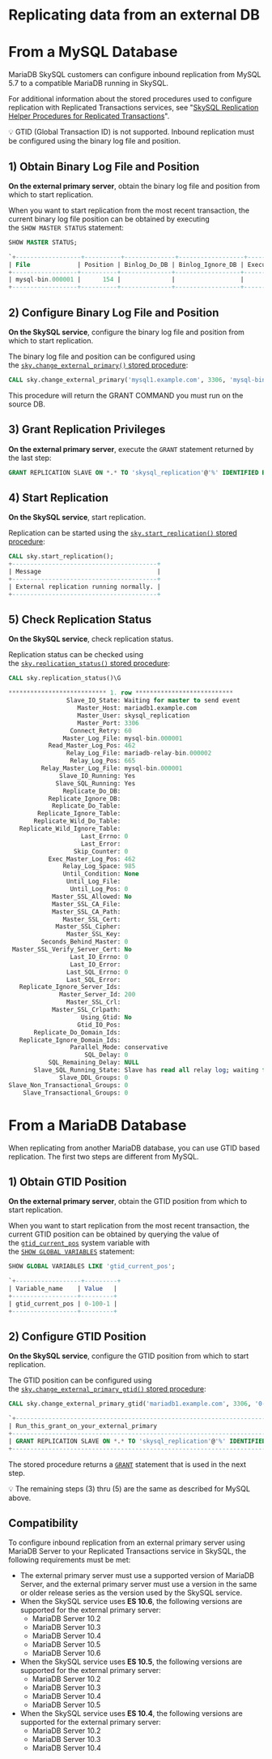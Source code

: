 # Replicating data from an external DB


# From a MySQL Database

MariaDB SkySQL customers can configure inbound replication from MySQL 5.7 to a compatible MariaDB running in SkySQL.

For additional information about the stored procedures used to configure replication with Replicated Transactions services, see "[SkySQL Replication Helper Procedures for Replicated Transactions](https://mariadb.com/docs/skysql-previous-release/ref/replication-procedures/replicated-transactions/)".

<aside>
💡 GTID (Global Transaction ID) is not supported. Inbound replication must be configured using the binary log file and position.
</aside>

## 1) Obtain Binary Log File and Position

**On the external primary server**, obtain the binary log file and position from which to start replication.

When you want to start replication from the most recent transaction, the current binary log file position can be obtained by executing the `SHOW MASTER STATUS` statement:

```sql
SHOW MASTER STATUS;

`+------------------+----------+--------------+------------------+-------------------+
| File             | Position | Binlog_Do_DB | Binlog_Ignore_DB | Executed_Gtid_Set |
+------------------+----------+--------------+------------------+-------------------+
| mysql-bin.000001 |      154 |              |                  |                   |
+------------------+----------+--------------+------------------+-------------------+
```

## 2) Configure Binary Log File and Position

**On the SkySQL service**, configure the binary log file and position from which to start replication.

The binary log file and position can be configured using the [`sky.change_external_primary()` stored procedure](https://mariadb.com/docs/skysql-previous-release/ref/replication-procedures/replicated-transactions/#change_external_primary):

```sql
CALL sky.change_external_primary('mysql1.example.com', 3306, 'mysql-bin.000001', 154, false);

```

This procedure will return the GRANT COMMAND you must run on the source DB.          

## 3) Grant Replication Privileges

**On the external primary server**, execute the `GRANT` statement returned by the last step:

```sql
GRANT REPLICATION SLAVE ON *.* TO 'skysql_replication'@'%' IDENTIFIED BY '<password_hash>';
```

## 4) Start Replication

**On the SkySQL service**, start replication.

Replication can be started using the [`sky.start_replication()` stored procedure](https://mariadb.com/docs/skysql-previous-release/ref/replication-procedures/replicated-transactions/#start_replication):

```sql
CALL sky.start_replication();
+----------------------------------------+
| Message                                |
+----------------------------------------+
| External replication running normally. |
+----------------------------------------+
```

## 5) Check Replication Status

**On the SkySQL service**, check replication status.

Replication status can be checked using the [`sky.replication_status()` stored procedure](https://mariadb.com/docs/skysql-previous-release/ref/replication-procedures/replicated-transactions/#replication_status):

```sql
CALL sky.replication_status()\G

*************************** 1. row ***************************
                Slave_IO_State: Waiting for master to send event
                   Master_Host: mariadb1.example.com
                   Master_User: skysql_replication
                   Master_Port: 3306
                 Connect_Retry: 60
               Master_Log_File: mysql-bin.000001
           Read_Master_Log_Pos: 462
                Relay_Log_File: mariadb-relay-bin.000002
                 Relay_Log_Pos: 665
         Relay_Master_Log_File: mysql-bin.000001
              Slave_IO_Running: Yes
             Slave_SQL_Running: Yes
               Replicate_Do_DB:
           Replicate_Ignore_DB:
            Replicate_Do_Table:
        Replicate_Ignore_Table:
       Replicate_Wild_Do_Table:
   Replicate_Wild_Ignore_Table:
                    Last_Errno: 0
                    Last_Error:
                  Skip_Counter: 0
           Exec_Master_Log_Pos: 462
               Relay_Log_Space: 985
               Until_Condition: None
                Until_Log_File:
                 Until_Log_Pos: 0
            Master_SSL_Allowed: No
            Master_SSL_CA_File:
            Master_SSL_CA_Path:
               Master_SSL_Cert:
             Master_SSL_Cipher:
                Master_SSL_Key:
         Seconds_Behind_Master: 0
 Master_SSL_Verify_Server_Cert: No
                 Last_IO_Errno: 0
                 Last_IO_Error:
                Last_SQL_Errno: 0
                Last_SQL_Error:
   Replicate_Ignore_Server_Ids:
              Master_Server_Id: 200
                Master_SSL_Crl:
            Master_SSL_Crlpath:
                    Using_Gtid: No
                   Gtid_IO_Pos:
       Replicate_Do_Domain_Ids:
   Replicate_Ignore_Domain_Ids:
                 Parallel_Mode: conservative
                     SQL_Delay: 0
           SQL_Remaining_Delay: NULL
       Slave_SQL_Running_State: Slave has read all relay log; waiting for more updates
              Slave_DDL_Groups: 0
Slave_Non_Transactional_Groups: 0
    Slave_Transactional_Groups: 0

```


# From a MariaDB Database

When replicating from another MariaDB database, you can use GTID based replication. The first two steps are different from MySQL. 

## 1) Obtain GTID Position

**On the external primary server**, obtain the GTID position from which to start replication.

When you want to start replication from the most recent transaction, the current GTID position can be obtained by querying the value of the [`gtid_current_pos`](https://mariadb.com/docs/skysql-previous-release/ref/mdb/system-variables/gtid_current_pos/) system variable with the [`SHOW GLOBAL VARIABLES`](https://mariadb.com/docs/skysql-previous-release/ref/mdb/sql-statements/SHOW_VARIABLES/) statement:

```sql
SHOW GLOBAL VARIABLES LIKE 'gtid_current_pos';

`+------------------+---------+
| Variable_name    | Value   |
+------------------+---------+
| gtid_current_pos | 0-100-1 |
+------------------+---------+
```

## 2) Configure GTID Position

**On the SkySQL service**, configure the GTID position from which to start replication.

The GTID position can be configured using the [`sky.change_external_primary_gtid()` stored procedure](https://mariadb.com/docs/skysql-previous-release/ref/replication-procedures/replicated-transactions/#change_external_primary_gtid):

```sql
CALL sky.change_external_primary_gtid('mariadb1.example.com', 3306, '0-100-1', false);

`+--------------------------------------------------------------------------------------------------------------+
| Run_this_grant_on_your_external_primary                                                                      |
+--------------------------------------------------------------------------------------------------------------+
| GRANT REPLICATION SLAVE ON *.* TO 'skysql_replication'@'%' IDENTIFIED BY '<password_hash>';                  |
+--------------------------------------------------------------------------------------------------------------+
```

The stored procedure returns a [`GRANT`](https://mariadb.com/docs/skysql-previous-release/ref/mdb/sql-statements/GRANT/) statement that is used in the next step.

<aside>
💡 The remaining steps (3) thru (5) are the same as described for MySQL above.
</aside>

## Compatibility

To configure inbound replication from an external primary server using MariaDB Server to your Replicated Transactions service in SkySQL, the following requirements must be met:

- The external primary server must use a supported version of MariaDB Server, and the external primary server must use a version in the same or older release series as the version used by the SkySQL service.
- When the SkySQL service uses **ES 10.6**, the following versions are supported for the external primary server:
    - MariaDB Server 10.2
    - MariaDB Server 10.3
    - MariaDB Server 10.4
    - MariaDB Server 10.5
    - MariaDB Server 10.6
- When the SkySQL service uses **ES 10.5**, the following versions are supported for the external primary server:
    - MariaDB Server 10.2
    - MariaDB Server 10.3
    - MariaDB Server 10.4
    - MariaDB Server 10.5
- When the SkySQL service uses **ES 10.4**, the following versions are supported for the external primary server:
    - MariaDB Server 10.2
    - MariaDB Server 10.3
    - MariaDB Server 10.4

